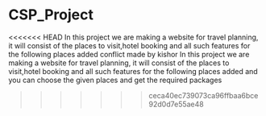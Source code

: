 # CSP_Project
<<<<<<< HEAD
In this project we are making a website for travel planning, it will consist of the places to visit,hotel booking and all such features for the following places added
conflict made by kishor<resolved>
In this project we are making a website for travel planning, it will consist of the places to visit,hotel booking and all such features for the following places added and you can choose the given places and get the required packages
>>>>>>> ceca40ec739073ca96ffbaa6bce92d0d7e55ae48
